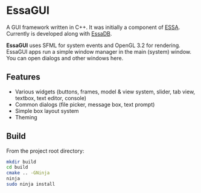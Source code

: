 # EssaGUI

A GUI framework written in C++. It was initially a component of [ESSA](https://github.com/essa-software/essa). Currently is developed along with [EssaDB](https://github.com/essa-software/EssaDB).

**EssaGUI** uses SFML for system events and OpenGL 3.2 for rendering. EssaGUI apps run a simple window manager in the main (system) window. You can open dialogs and other windows here.

## Features

* Various widgets (buttons, frames, model & view system, slider, tab view, textbox, text editor, console)
* Common dialogs (file picker, message box, text prompt)
* Simple box layout system
* Theming

## Build

From the project root directory:
```sh
mkdir build
cd build
cmake .. -GNinja
ninja
sudo ninja install
```
